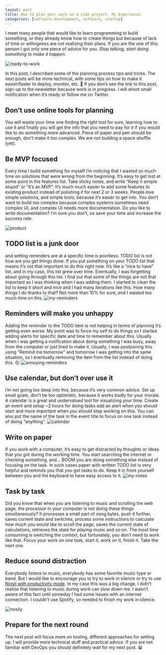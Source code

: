 ```yaml
---
layout: post
title: How to plan your work on a side project. My Experience.
categories: [software-development, software, startup]
---
```


I meet many people that would like to learn programming to build something, or they already know how to create things but because of lack of time or willingness are not realizing their plans. If you are the one of this person I got only one piece of advice for you.
_Stop talking, start doing something to make it happen._

![ready-to-work](/assets/2019-07-28/ready-to-work.jpg)

In this post, I described some of the planning process tips and tricks. The next posts will be more technical, with some tips on how to make it easier/faster to deploy, monitor, etc. 🤖 If you don’s see the link to this post, sign-up to the newsletter because work is in progress. I will shoot small notification when it’s ready or follow me on Twitter.

## Don’t use online tools for planning
You will waste your time one finding the _right_ tool for sure, learning how to use it and finally you will get the info that you need to pay for it if you would like to do something more advanced. Piece of paper and pen should be enough, don’t make it too complex. We are not building a space shuffle (yet).

## Be MVP focused
Every time I build something for myself I’m noticing that I wasted so much time on solutions that were wrong from the beginning. It’s easy to get lost at some point in the features list. Take sticky notes, and write “Keep it simple stupid” or “It’s an MVP”. It’s much much easier to add some features to existing product instead of polishing it for next 2 or 3 weeks. People love simple solutions, and simple tools, because it’s easier to get into. You don’t want to build too complex because complex systems sometimes need complex UI, and complex UI needs more documentation. Do you like to write documentation? I’m sure you don’t, so save your time and increase the success rate. 

![product](/assets/2019-07-28/product.jpg)

## TODO list is a junk door 

and setting reminders are at a specific time is pointless. TODO list is not how are you get things done. If you put something on your TODO list that means it’s not that important to do this right now. It’s like a “nice to have” list, and in my case, this list grew over time. Eventually, I was forgetting about going through this list. I find out that some of the things are not that important as I was thinking when I was adding them. I started to clean the list to keep it short and nice and I had many iterations like this. How many things I do thanks to that? Not more than 10% for sure, and I wasted too much time on this.
![my-reminders](/assets/2019-07-28/my-reminders.png)


## Reminders will make you unhappy 

Adding the reminder to the TODO item is not helping in terms of planning it’s getting even worse. My point was to force my self to do things so I started adding alerts for specific date and time to remember about this. Usually when I was getting a notification about doing something I was busy, away from the computer or just tired to make it. Usually, I was postponing this using “Remind me tomorrow” and tomorrow I was getting into the same situation, so I eventually removing the item from the list instead of doing this. 😣
![annoying-reminders](/assets/2019-07-28/remind-me-tomorrow.png)

## Use calendar, but don’t over use it

I’m not going too deep into this, because it’s very common advice. Set up small goals, don’t be too optimistic, because it works badly for your morale. A calendar is a great and undervalued tool for visualizing your time. Create an event and setup ~2 hours for doing tasks add an alert when you should start and more important when you should stop working on this. You can also put the name of the task in the event title to focus on one task instead of doing “anything”.
![calendar](/assets/2019-07-28/calendar.png)


## Write on paper

If you work with a computer, it’s easy to get distracted by thoughts or ideas that you got during the working time. You start searching the internet or checking something, and… BOOM you are doing something else instead of focusing on the task. In such cases paper with written TODO list is very helpful and reminds you that you got tasks to do. Keep it in front yourself between you and the keyboard to have easy access to it.
![my-notes](/assets/2019-07-28/my-notes.jpg)



## Task by task

Did you know that when you are listening to music and scrolling the web page, the processor in your computer is not doing these things simultaneously? It processes a small part of song bytes, push it further, saves current state and switches, process some instructions to calculate how much you would like to scroll the page, saves the current state of calculations, retrieves the state for playing music and so on. The most time consuming is switching the context, but fortunately, you don’t need to work like that. Focus your work on one task, start it, work on it, finish it. Take the next one.

## Reduce sound distraction

Everybody listens to music, everybody has some favorite music type or band. But I would like to encourage you to try to work in silence or try to use [Noisli with productivity mode](https://www.noisli.com). In my case this was a big change, I didn’t realize that listening to music during work can slow down me. I wasn’t aware of this fact until someday I had some issues with an internet connection. I couldn’t use Spotify, so needed to finish my work in silence.

![nosily](/assets/2019-07-28/noisli.png)

## Prepare for the next round

The next post will focus more on tooling, different approaches for setting up. I will provide more technical stuff and practical advice. If you are not familiar with DevOps you should definitely wait for my next post. 😀
